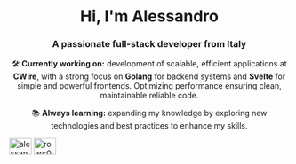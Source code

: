 <h1 align="center">Hi, I'm Alessandro</h1>
<h3 align="center">A passionate full-stack developer from Italy</h3>

<p align="center">🛠️ <strong>Currently working on:</strong> development of scalable, efficient applications at <strong>CWire</strong>, with a strong focus on <strong>Golang</strong> for backend systems and <strong>Svelte</strong> for simple and powerful frontends. Optimizing performance ensuring clean, maintainable reliable code.</p>

<p align="center">📚 <strong>Always learning:</strong> expanding my knowledge by exploring new technologies and best practices to enhance my skills.</p>

<!--
<p><img align="center" src="https://github-readme-stats.vercel.app/api/top-langs?username=roarc0&show_icons=true&locale=en&layout=compact" alt="roarc0" /></p>
-->

<p align="left">
<a href="https://linkedin.com/in/alessandro-rosetti" target="blank"><img align="center" src="https://raw.githubusercontent.com/rahuldkjain/github-profile-readme-generator/master/src/images/icons/Social/linked-in-alt.svg" alt="alessandro-rosetti" height="30" width="40" /></a>
<a href="https://instagram.com/roarc0" target="blank"><img align="center" src="https://raw.githubusercontent.com/rahuldkjain/github-profile-readme-generator/master/src/images/icons/Social/instagram.svg" alt="roarc0" height="30" width="40" /></a>
</p>


